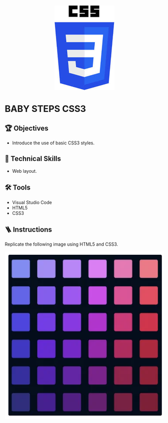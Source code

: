 <p align="center"> <img alt="CSS3 logo" src="./assets/css-image.jpeg"></p>

# BABY STEPS CSS3

## 🏆 Objectives

- Introduce the use of basic CSS3 styles.

## 🔧 Technical Skills

- Web layout.

## 🛠️ Tools

- Visual Studio Code
- HTML5
- CSS3

## 🪜 Instructions

Replicate the following image using HTML5 and CSS3.

<p align="center"> <img alt="example image" src="./assets/example-img.png"></p>